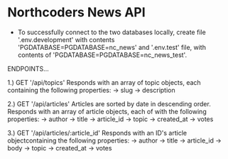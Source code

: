 # Northcoders News API

- To successfully connect to the two databases locally, create file '.env.development' with contents 'PGDATABASE=PGDATABASE=nc_news' and '.env.test' file, with contents of 'PGDATABASE=PGDATABASE=nc_news_test'.

ENDPOINTS...

1.) GET '/api/topics'
Responds with an array of topic objects, each containing the following properties:
-> slug
-> description

2.) GET '/api/articles'
Articles are sorted by date in descending order.
Responds with an array of article objects, each of with the following properties:
-> author
-> title
-> article_id
-> topic
-> created_at
-> votes

3.) GET '/api/articles/:article_id'
Responds with an ID's article objectcontaining the following properties:
-> author
-> title
-> article_id
-> body
-> topic
-> created_at
-> votes


